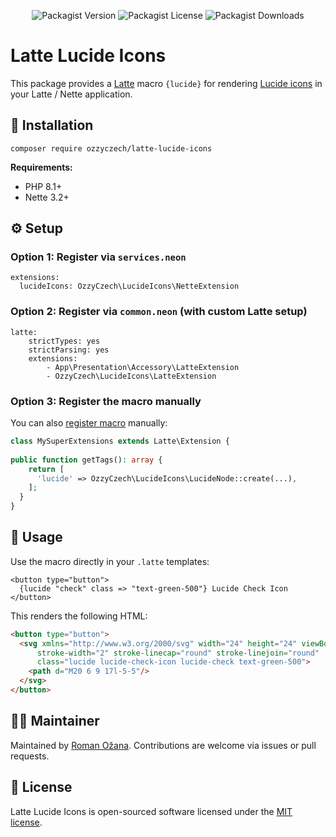 <div align="center">

![Packagist Version](https://img.shields.io/packagist/v/OzzyCzech/latte-lucide-icons?style=for-the-badge)
![Packagist License](https://img.shields.io/packagist/l/OzzyCzech/latte-lucide-icons?style=for-the-badge)
![Packagist Downloads](https://img.shields.io/packagist/dm/OzzyCzech/latte-lucide-icons?style=for-the-badge)

</div>

# Latte Lucide Icons

This package provides a [Latte](https://latte.nette.org/) macro `{lucide}` for
rendering [Lucide icons](https://lucide.dev/) in your Latte / Nette application.

## 🚀 Installation

```shell
composer require ozzyczech/latte-lucide-icons
```

**Requirements:**

- PHP 8.1+
- Nette 3.2+

## ⚙️ Setup

### Option 1: Register via `services.neon`

```neon
extensions:
  lucideIcons: OzzyCzech\LucideIcons\NetteExtension
```

### Option 2: Register via `common.neon` (with custom Latte setup)

```neon
latte:
	strictTypes: yes
	strictParsing: yes
	extensions:
		- App\Presentation\Accessory\LatteExtension
		- OzzyCzech\LucideIcons\LatteExtension
```

### Option 3: Register the macro manually

You can also [register macro](https://latte.nette.org/en/custom-tags) manually:

```php
class MySuperExtensions extends Latte\Extension {
 
public function getTags(): array {
    return [
      'lucide' => OzzyCzech\LucideIcons\LucideNode::create(...),
    ];
  }
}
```

## 🧪 Usage

Use the macro directly in your `.latte` templates:

```latte
<button type="button">
  {lucide "check" class => "text-green-500"} Lucide Check Icon
</button>
```

This renders the following HTML:

```html
<button type="button">
  <svg xmlns="http://www.w3.org/2000/svg" width="24" height="24" viewBox="0 0 24 24" fill="none" stroke="currentColor"
      stroke-width="2" stroke-linecap="round" stroke-linejoin="round"
      class="lucide lucide-check-icon lucide-check text-green-500">
    <path d="M20 6 9 17l-5-5"/>
  </svg>
</button>
```

## 👨‍🔧 Maintainer

Maintained by [Roman Ožana](https://ozana.cz/). Contributions are welcome via issues or pull requests.

## 📄 License

Latte Lucide Icons is open-sourced software licensed under the [MIT license](/LICENSE).